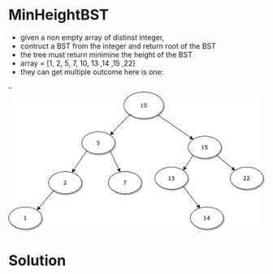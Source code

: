 # MinHeightBST
- given a non empty array  of distinst integer, 
- contruct a BST from  the integer and return root of the BST 
- the tree must return minimine the height of the BST
- array = [1, 2, 5, 7, 10, 13 ,14 ,15 ,22]
- they can get multiple outcome here is one:

-![alt text](https://github.com/hieunugent/MinHeightBST/blob/master/Untitled%20Diagram.png)
   
 # Solution
 
